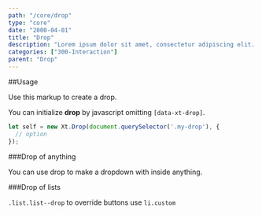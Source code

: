 ```yaml
---
path: "/core/drop"
type: "core"
date: "2000-04-01"
title: "Drop"
description: "Lorem ipsum dolor sit amet, consectetur adipiscing elit. Nunc tempus laoreet leo sit amet iaculis."
categories: ["300-Interaction"]
parent: "Drop"
---
```


##Usage

Use this markup to create a drop.

<script type="text/plain" class="language-markup">
  <div class="drop_outer" data-xt-drop>
    <button type="button">
      <!-- content -->
    </button>
    <div class="drop">
      <div class="drop_inner">
        <div class="drop_design"></div>
        <div class="drop_content">
          <!-- content -->
        </div>
      </div>
    </div>
  </div>
</script>

You can initialize **drop** by javascript omitting `[data-xt-drop]`.

```jsx
let self = new Xt.Drop(document.querySelector('.my-drop'), {
  // option
});
```

###Drop of anything

You can use drop to make a dropdown with inside anything.

<demo>
  <demovanilla src="demos/inline/demos/drop/usage-card">
  </demovanilla>
</demo>

###Drop of lists

<demo>
  <demovanilla src="demos/inline/demos/drop/usage-list">
  </demovanilla>
</demo>

`.list.list--drop` to override buttons use `li.custom`

<demo>
  <demovanilla src="demos/inline/demos/drop/usage-list-drop">
  </demovanilla>
</demo>

